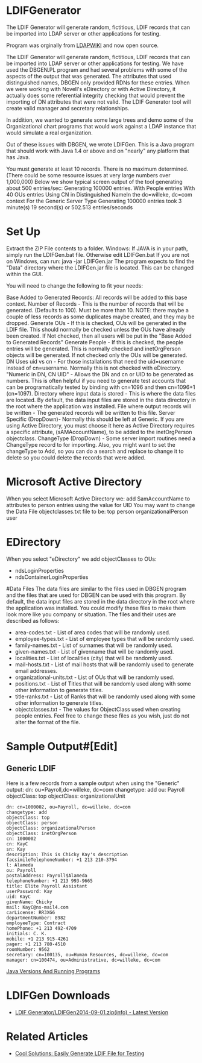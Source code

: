 # LDIFGenerator
The LDIF Generator will generate random, fictitious, LDIF records that can be imported into LDAP server or other applications for testing.

Program was orginally from [LDAPWIKI](http://ldapwiki.com/wiki/LDIF%20Generator) and now open source.

The LDIF Generator will generate random, fictitious, LDIF records that can be imported into LDAP server or other applications for testing.
We have used the DBGEN.PL program and had several problems with some of the aspects of the output that was generated. The attributes that used distinguished names, DBGEN only provided RDNs for these entries. When we were working with Novell's eDirectory or with Active Directory, it actually does some referential integrity checking that would prevent the importing of DN attributes that were not valid. The LDIF Generator tool will create valid manager and secretary relationships.

In addition, we wanted to generate some large trees and demo some of the Organizational chart programs that would work against a LDAP instance that would simulate a real organization.

Out of these issues with DBGEN, we wrote LDIFGen. This is a Java program that should work with Java 1.4 or above and on "nearly" any platform that has Java.

You must generate at least 10 records. There is no maximum determined. (There could be some resource issues at very large numbers over 1,000,000) Below we show typical screen output of the tool generating about 500 entries/sec:
    Generating 100000 entries.
    With People entries With 40 OUs entries
    Using CN in Distinguished NameIn the dc=willeke, dc=com context
    For the Generic Server Type
    Generating 100000 entries took 3 minute(s) 19 second(s)  or 502.513 entries/seconds

# Set Up
Extract the ZIP File contents to a folder.
Windows: If JAVA is in your path, simply run the LDIFGen.bat file. Otherwise edit LDIFGen.bat
If you are not on Windows, can run:
java -jar LDIFGen.jar
The program expects to find the "Data" directory where the LDIFGen.jar file is located. This can be changed within the GUI.

You will need to change the following to fit your needs:

Base Added to Generated Records: All records will be added to this base context.
Number of Records - This is the number of records that will be generated. (Defaults to 100). Must be more than 10. NOTE: there maybe a couple of less records as some duplicates maybe created, and they may be dropped.
Generate OUs - If this is checked, OUs will be generated in the LDIF file. This should normally be checked unless the OUs have already been created. If Not checked, then all users will be put in the "Base Added to Generated Records"
Generate People - If this is checked, the people entries will be generated. This is normally checked and inetOrgPerson objects will be generated. If not checked only the OUs will be generated.
DN Uses uid vs cn - For those installations that need the uid=username instead of cn=username. Normally this is not checked with eDirectory.
"Numeric in DN, CN UID" - Allows the DN and cn or UID to be generated as numbers. This is often helpful if you need to generate test accounts that can be programatically tested by binding with cn=1096 and then cn=1096+1 (cn=1097).
Directory where input data is stored - This is where the data files are located. By default, the data input files are stored in the data directory in the root where the application was installed.
File where output records will be written - The generated records will be written to this file.
Server Specific (DropDown)- Normally this should be left at Generic. If you are using Active Directory, you must choose it here as Active Directory requires a specific attribute, (sAMAccountName), to be added to the inetOrgPerson objectclass.
ChangeType (DropDown) - Some server import routines need a ChangeType record to for importing. Also, you might want to set the changeType to Add, so you can do a search and replace to change it to delete so you could delete the records that were added.

# Microsoft Active Directory
When you select Microsoft Active Directory we:
add SamAccountName to attributes to person entries using the value for UID
You may want to change the Data File objectclasses.txt file to be:
    top
    person
    organizationalPerson
    user

# EDirectory
When you select "eDirectory" we add objectClasses to OUs:
* ndsLoginProperties
* ndsContainerLoginProperties

#Data Files
The data files are similar to the files used in DBGEN program and the files that are used for DBGEN can be used with this program. By default, the data input files are stored in the data directory in the root where the application was installed. You could modify these files to make them look more like you company or situation. The files and their uses are described as follows:
* area-codes.txt - List of area codes that will be randomly used.
* employee-types.txt - List of employee types that will be randomly used.
* family-names.txt - List of surnames that will be randomly used.
* given-names.txt - List of givenname that will be randomly used.
* localities.txt - List of localities (city) that will be randomly used.
* mail-hosts.txt - List of mail hosts that will be randomly used to generate email addresses.
* organizational-units.txt - List of OUs that will be randomly used.
* positions.txt - List of Titles that will be randomly used along with some other information to generate titles.
* title-ranks.txt - List of Ranks that will be randomly used along with some other information to generate titles.
* objectclasses.txt - The values for ObjectClass used when creating people entries.
Feel free to change these files as you wish, just do not alter the format of the file.


# Sample Output#[Edit]
## Generic LDIF
Here is a few records from a sample output when using the "Generic" output:
    dn: ou=Payroll,dc=willeke, dc=com
    changetype: add
    ou: Payroll
    objectClass: top
    objectClass: organizationalUnit


    dn: cn=1000002, ou=Payroll, dc=willeke, dc=com
    changetype: add
    objectClass: top
    objectClass: person
    objectClass: organizationalPerson
    objectClass: inetOrgPerson
    cn: 1000002
    cn: KayC
    sn: Kay
    description: This is Chicky Kay's description
    facsimileTelephoneNumber: +1 213 210-3794
    l: Alameda
    ou: Payroll
    postalAddress: Payroll$Alameda
    telephoneNumber: +1 213 993-9665
    title: Elite Payroll Assistant
    userPassword: Kay
    uid: KayC
    givenName: Chicky
    mail: KayC@ns-mail4.com
    carLicense: RR3XG6
    departmentNumber: 8982
    employeeType: Contract
    homePhone: +1 213 492-4709
    initials: C. K.
    mobile: +1 213 915-4261
    pager: +1 213 780-4510
    roomNumber: 9562
    secretary: cn=100135, ou=Human Resources, dc=willeke, dc=com
    manager: cn=100474, ou=Administrative, dc=willeke, dc=com 

[Java Versions And Running Programs](http://ldapwiki.com/wiki/Java%20Versions%20And%20Running%20Programs)

# LDIFGen Downloads
* [LDIF Generator/LDIFGen2014-09-01.zip(info) - Latest Version](http://ldapwiki.com/wiki/Java%20Versions%20And%20Running%20Programs)

# Related Articles 
* [Cool Solutions: Easily Generate LDIF File for Testing](https://www.netiq.com/communities/cool-solutions/cool_tools/easily-generate-ldif-file-testing/)

